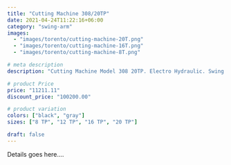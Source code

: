```yaml
---
title: "Cutting Machine 308/20TP"
date: 2021-04-24T11:22:16+06:00
category: "swing-arm"
images:
  - "images/torento/cutting-machine-20T.png"
  - "images/torento/cutting-machine-16T.png"
  - "images/torento/cutting-machine-8T.png"

# meta description
description: "Cutting Machine Model 308 20TP. Electro Hydraulic. Swing Arm Clicking 20 Ton."

# product Price
price: "11211.11"
discount_price: "100200.00"

# product variation
colors: ["black", "gray"]
sizes: ["8 TP", "12 TP", "16 TP", "20 TP"]

draft: false
---
```


Details goes here....
